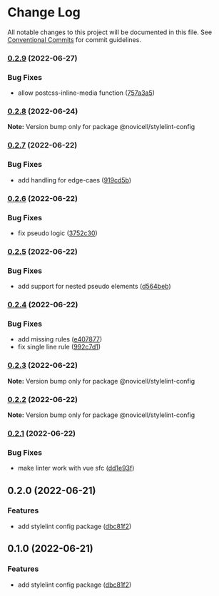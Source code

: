 # Change Log

All notable changes to this project will be documented in this file.
See [Conventional Commits](https://conventionalcommits.org) for commit guidelines.

### [0.2.9](https://github.com/Novicell/frontend-packages/compare/@novicell/stylelint-config@0.2.8...@novicell/stylelint-config@0.2.9) (2022-06-27)


### Bug Fixes

* allow postcss-inline-media function ([757a3a5](https://github.com/Novicell/frontend-packages/commit/757a3a592fe1520a6338f551b18f1a9da14e9caa))



### [0.2.8](https://github.com/Novicell/frontend-packages/compare/@novicell/stylelint-config@0.2.7...@novicell/stylelint-config@0.2.8) (2022-06-24)

**Note:** Version bump only for package @novicell/stylelint-config





### [0.2.7](https://github.com/Novicell/frontend-packages/compare/@novicell/stylelint-config@0.2.6...@novicell/stylelint-config@0.2.7) (2022-06-22)


### Bug Fixes

* add handling for edge-caes ([919cd5b](https://github.com/Novicell/frontend-packages/commit/919cd5b665a6bc581e4125f356eea47344d81aa1))



### [0.2.6](https://github.com/Novicell/frontend-packages/compare/@novicell/stylelint-config@0.2.5...@novicell/stylelint-config@0.2.6) (2022-06-22)


### Bug Fixes

* fix pseudo logic ([3752c30](https://github.com/Novicell/frontend-packages/commit/3752c30509e0003c2420a5417a5e135b3bfcb2b2))



### [0.2.5](https://github.com/Novicell/frontend-packages/compare/@novicell/stylelint-config@0.2.4...@novicell/stylelint-config@0.2.5) (2022-06-22)


### Bug Fixes

* add support for nested pseudo elements ([d564beb](https://github.com/Novicell/frontend-packages/commit/d564beb6c6491a9e82833f2213e3b7f10c238a72))



### [0.2.4](https://github.com/Novicell/frontend-packages/compare/@novicell/stylelint-config@0.2.3...@novicell/stylelint-config@0.2.4) (2022-06-22)


### Bug Fixes

* add missing rules ([e407877](https://github.com/Novicell/frontend-packages/commit/e40787735aed77a4aa12649e36c199cc4d88f653))
* fix single line rule ([992c7d1](https://github.com/Novicell/frontend-packages/commit/992c7d1f17489ea2a501fa08fab1ee1d901dbf0c))



### [0.2.3](https://github.com/Novicell/frontend-packages/compare/@novicell/stylelint-config@0.2.2...@novicell/stylelint-config@0.2.3) (2022-06-22)

**Note:** Version bump only for package @novicell/stylelint-config





### [0.2.2](https://github.com/Novicell/frontend-packages/compare/@novicell/stylelint-config@0.2.1...@novicell/stylelint-config@0.2.2) (2022-06-22)

**Note:** Version bump only for package @novicell/stylelint-config





### [0.2.1](https://github.com/Novicell/frontend-packages/compare/@novicell/stylelint-config@0.2.0...@novicell/stylelint-config@0.2.1) (2022-06-22)


### Bug Fixes

* make linter work with vue sfc ([dd1e93f](https://github.com/Novicell/frontend-packages/commit/dd1e93ffe8f584294ae140f23cb22ccbc8ec5aec))



## 0.2.0 (2022-06-21)


### Features

* add stylelint config package ([dbc81f2](https://github.com/Novicell/frontend-packages/commit/dbc81f2a980c4bb92cf5ae63194b1b659f84ae86))



## 0.1.0 (2022-06-21)


### Features

* add stylelint config package ([dbc81f2](https://github.com/Novicell/frontend-packages/commit/dbc81f2a980c4bb92cf5ae63194b1b659f84ae86))
